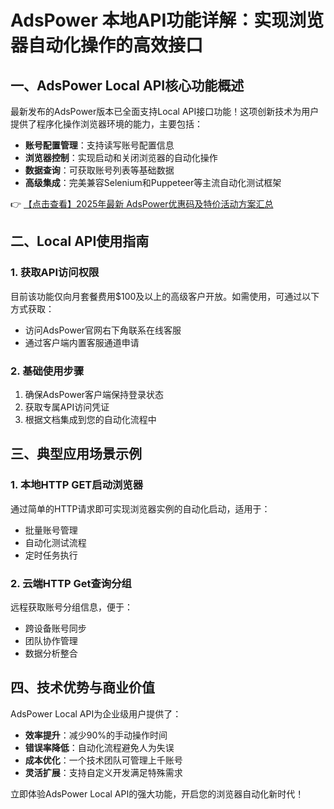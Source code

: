 # AdsPower 本地API功能详解：实现浏览器自动化操作的高效接口

## 一、AdsPower Local API核心功能概述

最新发布的AdsPower版本已全面支持Local API接口功能！这项创新技术为用户提供了程序化操作浏览器环境的能力，主要包括：

- **账号配置管理**：支持读写账号配置信息
- **浏览器控制**：实现启动和关闭浏览器的自动化操作
- **数据查询**：可获取账号列表等基础数据
- **高级集成**：完美兼容Selenium和Puppeteer等主流自动化测试框架

👉 [【点击查看】2025年最新 AdsPower优惠码及特价活动方案汇总](https://bit.ly/adspower_free)

## 二、Local API使用指南

### 1. 获取API访问权限
目前该功能仅向月套餐费用$100及以上的高级客户开放。如需使用，可通过以下方式获取：
- 访问AdsPower官网右下角联系在线客服
- 通过客户端内置客服通道申请

### 2. 基础使用步骤
1. 确保AdsPower客户端保持登录状态
2. 获取专属API访问凭证
3. 根据文档集成到您的自动化流程中

## 三、典型应用场景示例

### 1. 本地HTTP GET启动浏览器
通过简单的HTTP请求即可实现浏览器实例的自动化启动，适用于：
- 批量账号管理
- 自动化测试流程
- 定时任务执行

### 2. 云端HTTP Get查询分组
远程获取账号分组信息，便于：
- 跨设备账号同步
- 团队协作管理
- 数据分析整合

## 四、技术优势与商业价值

AdsPower Local API为企业级用户提供了：
- **效率提升**：减少90%的手动操作时间
- **错误率降低**：自动化流程避免人为失误
- **成本优化**：一个技术团队可管理上千账号
- **灵活扩展**：支持自定义开发满足特殊需求

立即体验AdsPower Local API的强大功能，开启您的浏览器自动化新时代！
